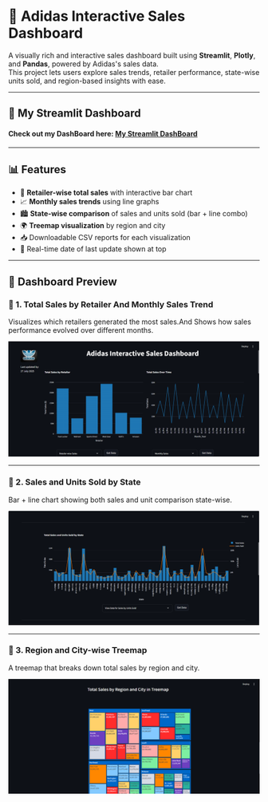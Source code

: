 # 👟 Adidas Interactive Sales Dashboard

A visually rich and interactive sales dashboard built using **Streamlit**, **Plotly**, and **Pandas**, powered by Adidas's sales data.  
This project lets users explore sales trends, retailer performance, state-wise units sold, and region-based insights with ease.

---

## 🚀 My Streamlit Dashboard 
#### Check out my DashBoard here: [**My Streamlit DashBoard**](https://adidas-sales-dashboard-jkk8x56g4xtnyhj8wmytuk.streamlit.app/)
---

## 📊 Features

- 📌 **Retailer-wise total sales** with interactive bar chart
- 📈 **Monthly sales trends** using line graphs
- 🏙️ **State-wise comparison** of sales and units sold (bar + line combo)
- 🌍 **Treemap visualization** by region and city
- 📥 Downloadable CSV reports for each visualization
- 📅 Real-time date of last update shown at top

---

## 📸 Dashboard Preview

### 🔹 1. Total Sales by Retailer And  Monthly Sales Trend
Visualizes which retailers generated the most sales.And Shows how sales performance evolved over different months.


![Image](https://github.com/Welde-Dhanashri/Adidas-Sales-Dashboard/blob/main/Total%20Sales%20By%20Retailer%20ANd%20Monthly%20Trends.png?raw=true)

---

### 🔹 2. Sales and Units Sold by State
Bar + line chart showing both sales and unit comparison state-wise.

![State Units Sold](https://github.com/Welde-Dhanashri/Adidas-Sales-Dashboard/blob/main/Total%20Sales%20and%20Units%20Sold.png?raw=true)

---

### 🔹 3. Region and City-wise Treemap
A treemap that breaks down total sales by region and city.

![Treemap](https://github.com/Welde-Dhanashri/Adidas-Sales-Dashboard/blob/main/Total%20Sales%20By%20Region%20And%20State.png?raw=true)
